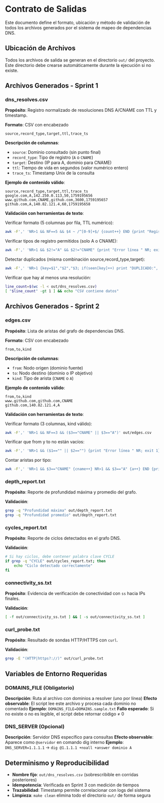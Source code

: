 # Contrato de Salidas

Este documento define el formato, ubicación y método de validación de todos los archivos generados por el sistema de mapeo de dependencias DNS.

## Ubicación de Archivos

Todos los archivos de salida se generan en el directorio `out/` del proyecto. Este directorio debe crearse automáticamente durante la ejecución si no existe.

## Archivos Generados - Sprint 1

### dns_resolves.csv

**Propósito**: Registro normalizado de resoluciones DNS A/CNAME con TTL y timestamp.

**Formato**: CSV con encabezado
```
source,record_type,target,ttl,trace_ts
```

**Descripción de columnas**:
- `source`: Dominio consultado (sin punto final)
- `record_type`: Tipo de registro (`A` o `CNAME`)
- `target`: Destino (IP para A, dominio para CNAME)
- `ttl`: Tiempo de vida en segundos (valor numérico entero)
- `trace_ts`: Timestamp Unix de la consulta

**Ejemplo de contenido válido**:
```csv
source,record_type,target,ttl,trace_ts
google.com,A,142.250.0.113,50,1759195656
www.github.com,CNAME,github.com,3600,1759195657
github.com,A,140.82.121.4,60,1759195658
```

**Validación con herramientas de texto**:

Verificar formato (5 columnas por fila, TTL numérico):
```bash
awk -F',' 'NR>1 && NF==5 && $4 ~ /^[0-9]+$/ {count++} END {print "Registros válidos:", count}' out/dns_resolves.csv
```

Verificar tipos de registro permitidos (solo A o CNAME):
```bash
awk -F',' 'NR>1 && $2!="A" && $2!="CNAME" {print "Error línea " NR; exit 1}' out/dns_resolves.csv
```

Detectar duplicados (misma combinación source,record_type,target):
```bash
awk -F',' 'NR>1 {key=$1","$2","$3; if(seen[key]++) print "DUPLICADO:", $0}' out/dns_resolves.csv
```

Verificar que hay al menos una resolución:
```bash
line_count=$(wc -l < out/dns_resolves.csv)
[ "$line_count" -gt 1 ] && echo "CSV contiene datos"
```

## Archivos Generados - Sprint 2

### edges.csv

**Propósito**: Lista de aristas del grafo de dependencias DNS.

**Formato**: CSV con encabezado
```
from,to,kind
```

**Descripción de columnas**:
- `from`: Nodo origen (dominio fuente)
- `to`: Nodo destino (dominio o IP objetivo)
- `kind`: Tipo de arista (`CNAME` o `A`)

**Ejemplo de contenido válido**:
```csv
from,to,kind
www.github.com,github.com,CNAME
github.com,140.82.121.4,A
```

**Validación con herramientas de texto**:

Verificar formato (3 columnas, kind válido):
```bash
awk -F',' 'NR>1 && NF==3 && ($3=="CNAME" || $3=="A")' out/edges.csv
```

Verificar que from y to no están vacíos:
```bash
awk -F',' 'NR>1 && ($1=="" || $2=="") {print "Error línea " NR; exit 1}' out/edges.csv
```

Contar aristas por tipo:
```bash
awk -F',' 'NR>1 && $3=="CNAME" {cname++} NR>1 && $3=="A" {a++} END {print "CNAME:", cname, "A:", a}' out/edges.csv
```

### depth_report.txt

**Propósito**: Reporte de profundidad máxima y promedio del grafo.

**Validación**:
```bash
grep -q "Profundidad máxima" out/depth_report.txt
grep -q "Profundidad promedio" out/depth_report.txt
```

### cycles_report.txt

**Propósito**: Reporte de ciclos detectados en el grafo DNS.

**Validación**:
```bash
# Si hay ciclos, debe contener palabra clave CYCLE
if grep -q "CYCLE" out/cycles_report.txt; then
    echo "Ciclo detectado correctamente"
fi
```

### connectivity_ss.txt

**Propósito**: Evidencia de verificación de conectividad con `ss` hacia IPs finales.

**Validación**:
```bash
[ -f out/connectivity_ss.txt ] && [ -s out/connectivity_ss.txt ]
```

### curl_probe.txt

**Propósito**: Resultado de sondas HTTP/HTTPS con `curl`.

**Validación**:
```bash
grep -E "(HTTP|https?://)" out/curl_probe.txt
```

## Variables de Entorno Requeridas

### DOMAINS_FILE (Obligatorio)
**Descripción**: Ruta al archivo con dominios a resolver (uno por línea)
**Efecto observable**: El script lee este archivo y procesa cada dominio no comentado
**Ejemplo**: `DOMAINS_FILE=DOMAINS.sample.txt`
**Fallo esperado**: Si no existe o no es legible, el script debe retornar código ≠ 0

### DNS_SERVER (Opcional)
**Descripción**: Servidor DNS específico para consultas
**Efecto observable**: Aparece como `@servidor` en comando dig interno
**Ejemplo**: `DNS_SERVER=1.1.1.1` → `dig @1.1.1.1 +noall +answer dominio A`

## Determinismo y Reproducibilidad

- **Nombre fijo**: `out/dns_resolves.csv` (sobrescribible en corridas posteriores)
- **Idempotencia**: Verificada en Sprint 3 con medición de tiempos
- **Trazabilidad**: Timestamp permite correlacionar con logs del sistema
- **Limpieza**: `make clean` elimina todo el directorio `out/` de forma segura